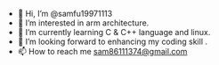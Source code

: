 - 👋 Hi, I’m @samfu19971113
- 👀 I’m interested in arm architecture.
- 🌱 I’m currently learning C & C++ language and linux.
- 💞️ I’m looking forward to enhancing my coding skill . 
- 📫 How to reach me sam86111374@gmail.com

<!---
samfu19971113/samfu19971113 is a ✨ special ✨ repository because its `README.md` (this file) appears on your GitHub profile.
You can click the Preview link to take a look at your changes.
--->
